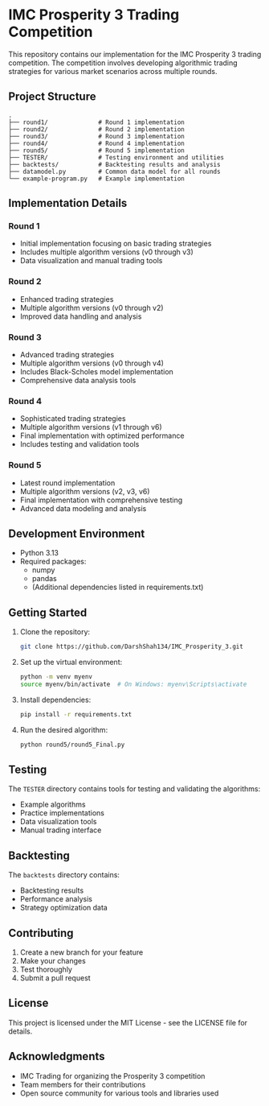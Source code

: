 # IMC Prosperity 3 Trading Competition

This repository contains our implementation for the IMC Prosperity 3 trading competition. The competition involves developing algorithmic trading strategies for various market scenarios across multiple rounds.

## Project Structure

```
.
├── round1/              # Round 1 implementation
├── round2/              # Round 2 implementation
├── round3/              # Round 3 implementation
├── round4/              # Round 4 implementation
├── round5/              # Round 5 implementation
├── TESTER/              # Testing environment and utilities
├── backtests/           # Backtesting results and analysis
├── datamodel.py         # Common data model for all rounds
└── example-program.py   # Example implementation
```

## Implementation Details

### Round 1

- Initial implementation focusing on basic trading strategies
- Includes multiple algorithm versions (v0 through v3)
- Data visualization and manual trading tools

### Round 2

- Enhanced trading strategies
- Multiple algorithm versions (v0 through v2)
- Improved data handling and analysis

### Round 3

- Advanced trading strategies
- Multiple algorithm versions (v0 through v4)
- Includes Black-Scholes model implementation
- Comprehensive data analysis tools

### Round 4

- Sophisticated trading strategies
- Multiple algorithm versions (v1 through v6)
- Final implementation with optimized performance
- Includes testing and validation tools

### Round 5

- Latest round implementation
- Multiple algorithm versions (v2, v3, v6)
- Final implementation with comprehensive testing
- Advanced data modeling and analysis

## Development Environment

- Python 3.13
- Required packages:
  - numpy
  - pandas
  - (Additional dependencies listed in requirements.txt)

## Getting Started

1. Clone the repository:

   ```bash
   git clone https://github.com/DarshShah134/IMC_Prosperity_3.git
   ```

2. Set up the virtual environment:

   ```bash
   python -m venv myenv
   source myenv/bin/activate  # On Windows: myenv\Scripts\activate
   ```

3. Install dependencies:

   ```bash
   pip install -r requirements.txt
   ```

4. Run the desired algorithm:
   ```bash
   python round5/round5_Final.py
   ```

## Testing

The `TESTER` directory contains tools for testing and validating the algorithms:

- Example algorithms
- Practice implementations
- Data visualization tools
- Manual trading interface

## Backtesting

The `backtests` directory contains:

- Backtesting results
- Performance analysis
- Strategy optimization data

## Contributing

1. Create a new branch for your feature
2. Make your changes
3. Test thoroughly
4. Submit a pull request

## License

This project is licensed under the MIT License - see the LICENSE file for details.

## Acknowledgments

- IMC Trading for organizing the Prosperity 3 competition
- Team members for their contributions
- Open source community for various tools and libraries used

